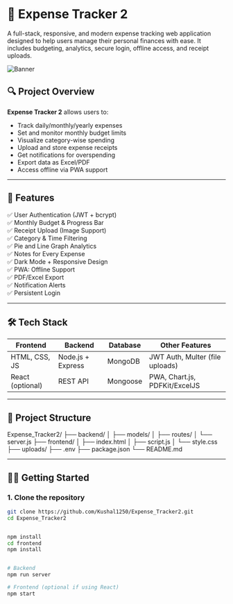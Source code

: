 # 💸 Expense Tracker 2

A full-stack, responsive, and modern expense tracking web application designed to help users manage their personal finances with ease. It includes budgeting, analytics, secure login, offline access, and receipt uploads.

![Banner](https://img.shields.io/badge/MERN%20Stack-Full%20Project-green?style=for-the-badge&logo=mongodb)

## 🔍 Project Overview

**Expense Tracker 2** allows users to:
- Track daily/monthly/yearly expenses
- Set and monitor monthly budget limits
- Visualize category-wise spending
- Upload and store expense receipts
- Get notifications for overspending
- Export data as Excel/PDF
- Access offline via PWA support

---

## 🚀 Features

✅ User Authentication (JWT + bcrypt)  
✅ Monthly Budget & Progress Bar  
✅ Receipt Upload (Image Support)  
✅ Category & Time Filtering  
✅ Pie and Line Graph Analytics  
✅ Notes for Every Expense  
✅ Dark Mode + Responsive Design  
✅ PWA: Offline Support  
✅ PDF/Excel Export  
✅ Notification Alerts  
✅ Persistent Login

---

## 🛠️ Tech Stack

| Frontend         | Backend         | Database       | Other Features       |
|------------------|------------------|----------------|-----------------------|
| HTML, CSS, JS     | Node.js + Express | MongoDB        | JWT Auth, Multer (file uploads) |
| React (optional) | REST API         | Mongoose       | PWA, Chart.js, PDFKit/ExcelJS |

---

## 📁 Project Structure

Expense_Tracker2/
├── backend/
│ ├── models/
│ ├── routes/
│ └── server.js
├── frontend/
│ ├── index.html
│ ├── script.js
│ └── style.css
├── uploads/
├── .env
├── package.json
└── README.md



---

## 🧑‍💻 Getting Started

### 1. Clone the repository

```bash
git clone https://github.com/Kushal1250/Expense_Tracker2.git
cd Expense_Tracker2


npm install
cd frontend
npm install


# Backend
npm run server

# Frontend (optional if using React)
npm start
